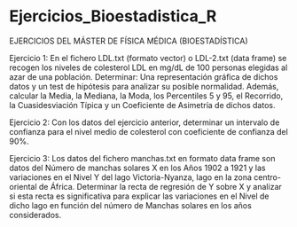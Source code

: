 # Ejercicios_Bioestadistica_R
EJERCICIOS DEL MÁSTER DE FÍSICA MÉDICA (BIOESTADÍSTICA)

Ejercicio 1:
En el fichero LDL.txt (formato vector) o LDL-2.txt (data frame) se recogen los niveles de colesterol LDL en mg/dL de 100 personas elegidas al azar de una población. Determinar: Una representación gráfica de dichos datos y un test de hipótesis para analizar su posible normalidad. Además, calcular la Media, la Mediana, la Moda, los Percentiles 5 y 95, el Recorrido, la Cuasidesviación Típica y un Coeficiente de Asimetría de dichos datos.

Ejercicio 2:
Con los datos del ejercicio anterior, determinar un intervalo de confianza para el nivel medio de colesterol con coeficiente de confianza del 90%.

Ejercicio 3:
Los datos del fichero manchas.txt en formato data frame son datos del Número de manchas solares X en los Años 1902 a 1921 y las variaciones en el Nivel Y del lago Victoria-Nyanza, lago en la zona centro-oriental de África. Determinar la recta de regresión de Y sobre X y analizar si esta recta es significativa para explicar las variaciones en el Nivel de dicho lago en función del número de Manchas solares en los años considerados.
